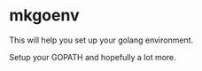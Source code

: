 # mkgoenv

This will help you set up your golang environment.

Setup your GOPATH and hopefully a lot more.
